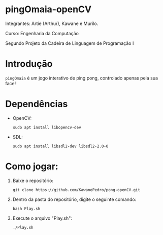 # pingOmaia-openCV
Integrantes: Artie (Arthur), Kawane e Murilo.

Curso: Engenharia da Computação

Segundo Projeto da Cadeira de Linguagem de Programação I

# Introdução
`pingOmaia` é um jogo interativo de ping pong, controlado apenas pela sua face!

# Dependências
- OpenCV:
   
   ```shell
   sudo apt install libopencv-dev
   ```
- SDL:
   
   ```shell
   sudo apt install libsdl2-dev libsdl2-2.0-0
   ```
# Como jogar:
1. Baixe o repositório:
   
   ```shell
   git clone https://github.com/KawanePedro/pong-openCV.git
   ```
2. Dentro da pasta do repositório, digite o seguinte comando:
   
   ```shell
   bash Play.sh
   ```
3. Execute o arquivo "Play.sh":
   ```shell
   ./Play.sh
   ```